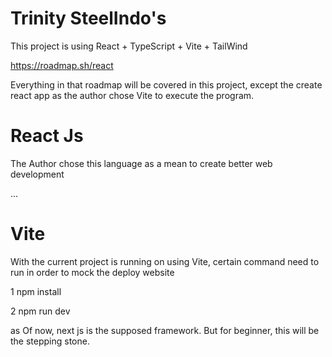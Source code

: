 # Trinity SteelIndo's

This project is using React + TypeScript + Vite + TailWind

https://roadmap.sh/react

Everything in that roadmap will be covered in this project, except the create react app as the author chose Vite to execute the program.

# React Js

The Author chose this language as a mean to create better web development

...


# Vite

With the current project is running on using Vite, certain command need to run in order to mock the deploy website

1 npm install

2 npm run dev


as Of now, next js is the supposed framework. But for beginner, this will be the stepping stone.
